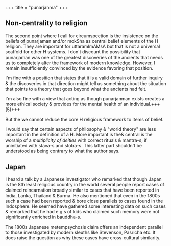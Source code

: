 +++
title = "punarjanma"
+++

## Non-centrality to religion
The second point where I call for circumspection is the insistence on the beliefs of punarjaman and/or mokSha as central belief elements of the H religion. They are important for uttaramImAMsA but that is not a universal scaffold for other H systems. I don't discount the possibility that punarjaman was one of the greatest discoveries of the ancients that needs us to completely alter the framework of modern knowledge. However, I remain insufficiently convinced by the evidence favoring that position.

I'm fine with a position that states that it is a valid domain of further inquiry & the discoveries in that direction might tell us something about the situation that points to a theory that goes beyond what the ancients had felt.

I'm also fine with a view that acting as though punarjanman exists creates a more ethical society & provides for the mental health of an individual.+++(5)+++

But the we cannot reduce the core H religious framework to items of belief.

I would say that certain aspects of philosophy & "world theory" are less important in the definition of a H. More important is the& central is the worship of a *multiplicity of deities* with correct rituals & mantra-s; if uninitiated with stava-s and stotra-s. This latter part shouldn't be understood as being contrary to what the author says.

## Japan
I heard a talk by a Japanese investigator who remarked that though Japan is the 8th least religious country in the world several people report cases of claimed reincarnation broadly similar to cases that have been reported in India, Lanka, Thailand & Burma. He also mentioned that even in the 1800s such a case had been reported & bore close parallels to cases found in the Indosphere. He seemed have gathered some interesting data on such cases & remarked that he had e.g.s of kids who claimed such memory were not significantly enriched in bauddha-s.

The 1800s Japanese metempsychosis claim offers an independent parallel to those investigated by modern sleuths like Stevenson, Pasricha etc. It does raise the question as why these cases have cross-cultural similarity. 
